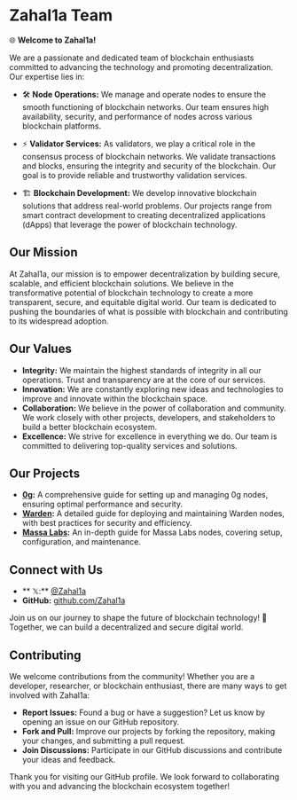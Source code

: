 # Zahal1a Team

🌐 **Welcome to Zahal1a!**

We are a passionate and dedicated team of blockchain enthusiasts committed to advancing the technology and promoting decentralization. Our expertise lies in:

- 🛠️ **Node Operations:** We manage and operate nodes to ensure the smooth functioning of blockchain networks. Our team ensures high availability, security, and performance of nodes across various blockchain platforms.

- ⚡ **Validator Services:** As validators, we play a critical role in the consensus process of blockchain networks. We validate transactions and blocks, ensuring the integrity and security of the blockchain. Our goal is to provide reliable and trustworthy validation services.

- 🏗️ **Blockchain Development:** We develop innovative blockchain solutions that address real-world problems. Our projects range from smart contract development to creating decentralized applications (dApps) that leverage the power of blockchain technology.

## Our Mission

At Zahal1a, our mission is to empower decentralization by building secure, scalable, and efficient blockchain solutions. We believe in the transformative potential of blockchain technology to create a more transparent, secure, and equitable digital world. Our team is dedicated to pushing the boundaries of what is possible with blockchain and contributing to its widespread adoption.

## Our Values

- **Integrity:** We maintain the highest standards of integrity in all our operations. Trust and transparency are at the core of our services.
- **Innovation:** We are constantly exploring new ideas and technologies to improve and innovate within the blockchain space.
- **Collaboration:** We believe in the power of collaboration and community. We work closely with other projects, developers, and stakeholders to build a better blockchain ecosystem.
- **Excellence:** We strive for excellence in everything we do. Our team is committed to delivering top-quality services and solutions.

## Our Projects

- **[0g](https://github.com/Zahal1a/guides/blob/main/0g/README.MD):** A comprehensive guide for setting up and managing 0g nodes, ensuring optimal performance and security.
- **[Warden](https://github.com/Zahal1a/guides/blob/main/warden/README.MD):** A detailed guide for deploying and maintaining Warden nodes, with best practices for security and efficiency.
- **[Massa Labs](https://github.com/Zahal1a/guides/blob/main/massa-labs/README.MD):** An in-depth guide for Massa Labs nodes, covering setup, configuration, and maintenance.

## Connect with Us

- ** 𝕏:** [@Zahal1a](https://x.com/Zahal1a)
- **GitHub:** [github.com/Zahal1a](https://github.com/Zahal1a)

Join us on our journey to shape the future of blockchain technology! 🚀 Together, we can build a decentralized and secure digital world.

## Contributing

We welcome contributions from the community! Whether you are a developer, researcher, or blockchain enthusiast, there are many ways to get involved with Zahal1a:

- **Report Issues:** Found a bug or have a suggestion? Let us know by opening an issue on our GitHub repository.
- **Fork and Pull:** Improve our projects by forking the repository, making your changes, and submitting a pull request.
- **Join Discussions:** Participate in our GitHub discussions and contribute your ideas and feedback.


Thank you for visiting our GitHub profile. We look forward to collaborating with you and advancing the blockchain ecosystem together!
